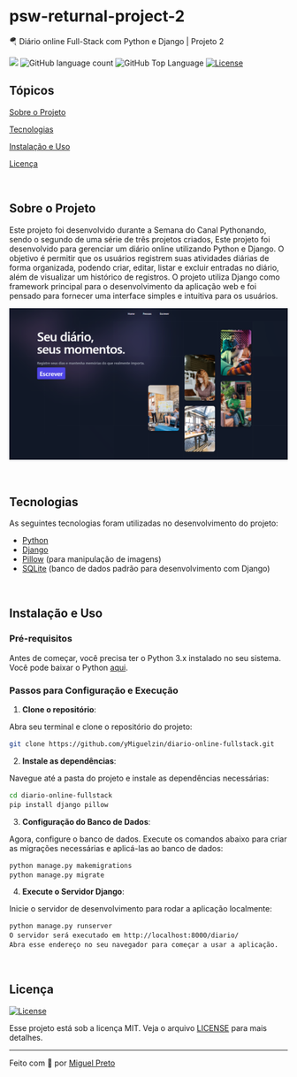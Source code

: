 # psw-returnal-project-2
🪂 Diário online Full-Stack com Python e Django | Projeto 2
<p>
  <img src="https://img.shields.io/badge/made%20by-MIGUEL%20PRETO-04D361?style=flat-square">
  <img alt="GitHub language count" src="https://img.shields.io/github/languages/count/yMiguelzin/psw-returnal-project-2?color=04D361&style=flat-square">
  <img alt="GitHub Top Language" src="https://img.shields.io/github/languages/top/yMiguelzin/psw-returnal-project-2?color=04D361&style=flat-square">
  <a href="https://opensource.org/licenses/MIT">
    <img alt="License" src="https://img.shields.io/badge/license-MIT-04D361?style=flat-square">
  </a>
</p>

## Tópicos

[Sobre o Projeto](#sobre-o-projeto)

[Tecnologias](#tecnologias)

[Instalação e Uso](#instalação-e-uso)

[Licença](#licença)

<br>

## Sobre o Projeto

Este projeto foi desenvolvido durante a Semana do Canal Pythonando, sendo o segundo de uma série de três projetos criados, Este projeto foi desenvolvido para gerenciar um diário online utilizando Python e Django. O objetivo é permitir que os usuários registrem suas atividades diárias de forma organizada, podendo criar, editar, listar e excluir entradas no diário, além de visualizar um histórico de registros. O projeto utiliza Django como framework principal para o desenvolvimento da aplicação web e foi pensado para fornecer uma interface simples e intuitiva para os usuários.

<p align="center">
  <img src="odiario.png" alt="Diário Online">
</p>

<br>

## Tecnologias

As seguintes tecnologias foram utilizadas no desenvolvimento do projeto:

- [Python](https://www.python.org/)
- [Django](https://www.djangoproject.com/)
- [Pillow](https://python-pillow.org/) (para manipulação de imagens)
- [SQLite](https://www.sqlite.org/index.html) (banco de dados padrão para desenvolvimento com Django)

<br>

## Instalação e Uso

### Pré-requisitos

Antes de começar, você precisa ter o Python 3.x instalado no seu sistema. Você pode baixar o Python [aqui](https://www.python.org/downloads/).

### Passos para Configuração e Execução

1. **Clone o repositório**:

Abra seu terminal e clone o repositório do projeto:

  ```bash
  git clone https://github.com/yMiguelzin/diario-online-fullstack.git

 ```
   
2. **Instale as dependências**:

  Navegue até a pasta do projeto e instale as dependências necessárias:

  ```bash
  cd diario-online-fullstack
  pip install django pillow

  ```

3. **Configuração do Banco de Dados**:

  Agora, configure o banco de dados. Execute os comandos abaixo para criar as migrações necessárias e aplicá-las ao banco de dados:
  
  ```bash
  python manage.py makemigrations
  python manage.py migrate

  ```
4. **Execute o Servidor Django**:

  Inicie o servidor de desenvolvimento para rodar a aplicação localmente:
  
  ```bash
  python manage.py runserver
  O servidor será executado em http://localhost:8000/diario/
  Abra esse endereço no seu navegador para começar a usar a aplicação.
  
  ```

  <br>
  
## Licença
<a href="https://opensource.org/licenses/MIT">
    <img alt="License" src="https://img.shields.io/badge/license-MIT-04D361?style=flat-square">
</a>

<br>

Esse projeto está sob a licença MIT. Veja o arquivo [LICENSE](/LICENSE) para mais detalhes.

---

Feito com 💚 por [Miguel Preto](https://github.com/yMiguelzin)

